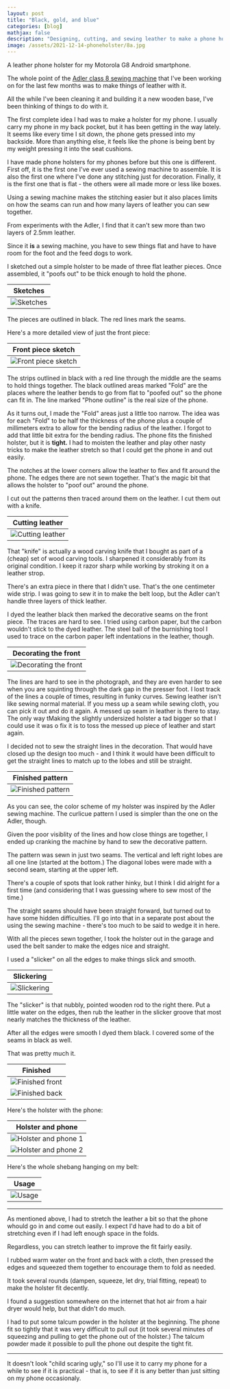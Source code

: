 ```yaml
---
layout: post
title: "Black, gold, and blue"
categories: [blog]
mathjax: false
description: "Designing, cutting, and sewing leather to make a phone holster."
image: /assets/2021-12-14-phoneholster/8a.jpg
--- 
```

A leather phone holster for my Motorola G8 Android smartphone.

The whole point of the [Adler class 8 sewing machine](adler-toc) that I've been working on for the last few months was to make things of leather with it.

All the while I've been cleaning it and building it a new wooden base,  I've been thinking of things to do with it.

The first complete idea I had was to make a holster for my phone.  I usually carry my phone in my back pocket, but it has been getting in the way lately.  It seems like every time I sit down, the phone gets pressed into my backside.  More than anything else, it feels like the phone is being bent by my weight pressing it into the seat cushions.

I have made phone holsters for my phones before but this one is different.  First off, it is the first one I've ever used a sewing machine to assemble.  It is also the first one where I've done any stitching just for decoration.  Finally, it is the first one that is flat - the others were all made more or less like boxes.

Using a sewing machine makes the stitching easier but it also places limits on how the seams can run and how many layers of leather you can sew together.

From experiments with the Adler, I find that it can't sew more than two layers of 2.5mm leather.

Since it **is** a sewing machine, you have to sew things flat and have to have room for the foot and the feed dogs to work.

I sketched out a simple holster to be made of three flat leather pieces.  Once assembled, it "poofs out" to be thick enough to hold the phone.

|Sketches|
|--------|
|![Sketches](/assets/2021-12-14-phoneholster/1.jpg)|

The pieces are outlined in black.  The red lines mark the seams.

Here's a more detailed view of just the front piece:

|Front piece sketch|
|------------------|
|![Front piece sketch](/assets/2021-12-14-phoneholster/2.png)|

The strips outlined in black with a red line through the middle are the seams to hold things together.  The black outlined areas marked "Fold" are the places where the leather bends to go from flat to "poofed out" so the phone can fit in.  The line marked "Phone outline" is the real size of the phone.

As it turns out, I made the "Fold" areas just a little too narrow.  The idea was for each "Fold" to be half the thickness of the phone plus a couple of millimeters extra to allow for the bending radius of the leather.  I forgot to add that little bit extra for the bending radius.  The phone fits the finished holster, but it is **tight.**  I had to moisten the leather and play other nasty tricks to make the leather stretch so that I could get the phone in and out easily.

The notches at the lower corners allow the leather to flex and fit around the phone.  The edges there are not sewn together.  That's the magic bit that allows the holster to "poof out" around the phone.

I cut out the patterns then traced around them on the leather.  I cut them out with a knife.

|Cutting leather|
|---------------|
|![Cutting leather](/assets/2021-12-14-phoneholster/3.jpg)|

That "knife" is actually a wood carving knife that I bought as part of a (cheap) set of wood carving tools.  I sharpened it considerably from its original condition.  I keep it razor sharp while working by stroking it on a leather strop.

There's an extra piece in there that I didn't use.  That's the one centimeter wide strip.  I was going to sew it in to make the belt loop, but the Adler can't handle three layers of thick leather.

I dyed the leather black then marked the decorative seams on the front piece.  The traces are hard to see.  I tried using carbon paper, but the carbon wouldn't stick to the dyed leather.  The steel ball of the burnishing tool I used to trace on the carbon paper left indentations in the leather, though.

|Decorating the front|
|----------|
|![Decorating the front](/assets/2021-12-14-phoneholster/4.jpg)|

The lines are hard to see in the photograph, and they are even harder to see when you are squinting through the dark gap in the presser foot.  I lost track of the lines a couple of times, resulting in funky curves.  Sewing leather isn't like sewing normal material.  If you mess up a seam while sewing cloth, you can pick it out and do it again.  A messed up seam in leather is there to stay.  The only way tMaking the slightly undersized holster a tad bigger so that I could use it was o fix it is to toss the messed up piece of leather and start again.

I decided not to sew the straight lines in the decoration.  That would have closed up the design too much - and I think it would have been difficult to get the straight lines to match up to the lobes and still be straight.

|Finished pattern|
|----------------|
|![Finished pattern](/assets/2021-12-14-phoneholster/5.jpg)|

As you can see, the color scheme of my holster was inspired by the Adler sewing machine.  The curlicue pattern I used is simpler than the one on the Adler, though.

Given the poor visiblity of the lines and how close things are together, I ended up cranking the machine by hand to sew the decorative pattern.

The pattern was sewn in just two seams.  The vertical and left right lobes are all one line (started at the bottom.)  The diagonal lobes were made with a second seam, starting at the upper left.

There's a couple of spots that look rather hinky, but I think I did alright for a first time (and considering that I was guessing where to sew most of the time.)

The straight seams should have been straight forward, but turned out to have some hidden difficulties.  I'll go into that in a separate post about the using the sewing machine - there's too much to be said to wedge it in here.

With all the pieces sewn together, I took the holster out in the garage and used the belt sander to make the edges nice and straight.

I used a "slicker" on all the edges to make things slick and smooth.

|Slickering|
|----------|
|![Slickering](/assets/2021-12-14-phoneholster/6.jpg)|

The "slicker" is that nubbly, pointed wooden rod to the right there.  Put a little water on the edges, then rub the leather in the slicker groove that most nearly matches the thickness of the leather.

After all the edges were smooth I dyed them black.  I covered some of the seams in black as well.

That was pretty much it.

|Finished|
|--------|
|![Finished front](/assets/2021-12-14-phoneholster/7a.jpg)|
|![Finished back](/assets/2021-12-14-phoneholster/7b.jpg)|

Here's the holster with the phone:

|Holster and phone|
|-----------------|
|![Holster and phone 1](/assets/2021-12-14-phoneholster/8a.jpg)|
|![Holster and phone 2](/assets/2021-12-14-phoneholster/8b.jpg)|

Here's the whole shebang hanging on my belt:

|Usage|
|-----|
|![Usage](/assets/2021-12-14-phoneholster/9.jpg)|

------

As mentioned above, I had to stretch the leather a bit so that the phone whould go in and come out easily.  I expect I'd have had to do a bit of stretching even if I had left enough space in the folds.

Regardless, you can stretch leather to improve the fit fairly easily.

I rubbed warm water on the front and back with a cloth, then pressed the edges and squeezed them together to encourage them to fold as needed.

It took several rounds (dampen, squeeze, let dry, trial fitting, repeat) to make the holster fit decently.

I found a suggestion somewhere on the internet that hot air from a hair dryer would help, but that didn't do much.

I had to put some talcum powder in the holster at the beginning.  The phone fit so tightly that it was very difficult to pull out (it took several minutes of squeezing and pulling to get the phone out of the holster.)  The talcum powder made it possible to pull the phone out despite the tight fit.

-------

It doesn't look "child scaring ugly," so I'll use it to carry my phone for a while to see if it is practical - that is, to see if it is any better than just sitting on my phone occasionaly.

